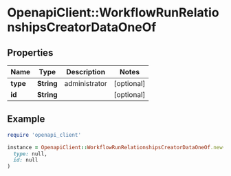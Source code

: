 # OpenapiClient::WorkflowRunRelationshipsCreatorDataOneOf

## Properties

| Name | Type | Description | Notes |
| ---- | ---- | ----------- | ----- |
| **type** | **String** | administrator | [optional] |
| **id** | **String** |  | [optional] |

## Example

```ruby
require 'openapi_client'

instance = OpenapiClient::WorkflowRunRelationshipsCreatorDataOneOf.new(
  type: null,
  id: null
)
```

